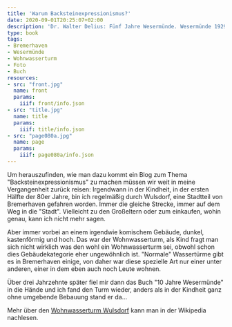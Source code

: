 ```yaml
---
title: 'Warum Backsteinexpressionismus?'
date: 2020-09-01T20:25:07+02:00
description: 'Dr. Walter Delius: Fünf Jahre Wesermünde. Wesermünde 1929. <a class="worldcat" href="http://www.worldcat.org/oclc/257313922">&nbsp;</a>'
type: book
tags:
- Bremerhaven
- Wesermünde
- Wohnwasserturm
- Foto
- Buch
resources:
- src: "front.jpg"
  name: front
  params:
    iiif: front/info.json
- src: "title.jpg"
  name: title
  params:
    iiif: title/info.json
- src: "page080a.jpg"
  name: page
  params:
    iiif: page080a/info.json
---
```


Um herauszufinden, wie man dazu kommt ein Blog zum Thema "<span class="expressionism-font">Backsteinexpressionismus</span>" zu machen müssen wir weit in meine Vergangenheit zurück reisen:
Irgendwann in der Kindheit, in der ersten Hälfte der 80er Jahre, bin ich regelmäßig durch Wulsdorf, eine Stadtteil von Bremerhaven gefahren worden. Immer die gleiche Strecke, immer auf dem Weg in die "Stadt". Vielleicht zu den Großeltern oder zum einkaufen, wohin genau, kann ich nicht mehr sagen.

<!--more-->

Aber immer vorbei an einem irgendwie komischem Gebäude, dunkel, kastenförmig und hoch. Das war der Wohnwasserturm, als Kind fragt man sich nicht wirklich was den wohl ein Wohnwasserturm sei, obwohl schon dies Gebäudekategorie eher ungewöhnlich ist. "Normale" Wassertürme gibt es in Bremerhaven einige, von daher war diese spezielle Art nur einer unter anderen, einer in dem eben auch noch Leute wohnen.

Über drei Jahrzehnte später fiel mir dann das Buch "10 Jahre Wesermünde" in die Hände und ich fand den Turm wieder, anders als in der Kindheit ganz ohne umgebende Bebauung stand er da...

Mehr über den [Wohnwasserturm Wulsdorf](https://de.wikipedia.org/wiki/Wohnwasserturm_Wulsdorf) kann man in der Wikipedia nachlesen.
